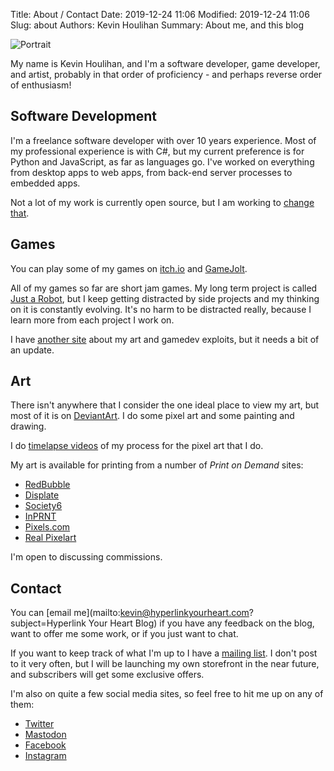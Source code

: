 Title: About / Contact
Date: 2019-12-24 11:06
Modified: 2019-12-24 11:06
Slug: about
Authors: Kevin Houlihan
Summary: About me, and this blog

![Portrait]({static}/images/about/Selfie_x5.png "Itsa me!")

My name is Kevin Houlihan, and I'm a software developer, game developer, and artist, probably in that order of proficiency - and perhaps reverse order of enthusiasm!

## Software Development

I'm a freelance software developer with over 10 years experience. Most of my professional experience is with C#, but my current preference is for Python and JavaScript, as far as languages go. I've worked on everything from desktop apps to web apps, from back-end server processes to embedded apps.

Not a lot of my work is currently open source, but I am working to [change that](https://github.com/khoulihan).

## Games

You can play some of my games on [itch.io](https://hyperlinkyourheart.itch.io/) and [GameJolt](https://gamejolt.com/@hyperlinkyourheart).

All of my games so far are short jam games. My long term project is called [Just a Robot](https://gamejolt.com/games/just-a-robot/185852), but I keep getting distracted by side projects and my thinking on it is constantly evolving. It's no harm to be distracted really, because I learn more from each project I work on.

I have [another site](https://hyperlinkyourheart.com) about my art and gamedev exploits, but it needs a bit of an update.

## Art

There isn't anywhere that I consider the one ideal place to view my art, but most of it is on [DeviantArt](https://www.deviantart.com/randomhuman/gallery). I do some pixel art and some painting and drawing.

I do [timelapse videos](https://www.youtube.com/channel/UCc_O9Hp5UfQ-IHswi1H54Zg) of my process for the pixel art that I do.

My art is available for printing from a number of *Print on Demand* sites:

 * [RedBubble](https://randomhumanity.redbubble.com)
 * [Displate](https://displate.com/hyperlinkyourheart)
 * [Society6](https://society6.com/hyperlinkyourheart)
 * [InPRNT](https://www.inprnt.com/gallery/hyperlinkyourheart/)
 * [Pixels.com](https://pixels.com/profiles/kevin-houlihan/shop)
 * [Real Pixelart](https://www.realpixelart.com/kevin)

I'm open to discussing commissions.

## Contact

You can [email me](mailto:kevin@hyperlinkyourheart.com?subject=Hyperlink Your Heart Blog) if you have any feedback on the blog, want to offer me some work, or if you just want to chat.

If you want to keep track of what I'm up to I have a [mailing list](http://eepurl.com/duG-VD). I don't post to it very often, but I will be launching my own storefront in the near future, and subscribers will get some exclusive offers.

I'm also on quite a few social media sites, so feel free to hit me up on any of them:

 * [Twitter](https://twitter.com/http_your_heart)
 * [Mastodon](https://mastodon.art/@hyperlinkyourheart)
 * [Facebook](https://www.facebook.com/hyperlinkyourheart/)
 * [Instagram](https://www.instagram.com/hyperlinkyourheart/)